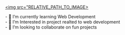 
<a href="https://www.linkedin.com/in/lakshmikanthan-g-90bba4213/"> <img src="RELATIVE_PATH_TO_IMAGE></img></a>


​-​ 🚀 I’m currently learning Web Development 
<br>
​-​ 🔭 I’m Interested in project realted to web development
<br>
​-​ 👯 I’m looking to collaborate on fun projects 
<br>



